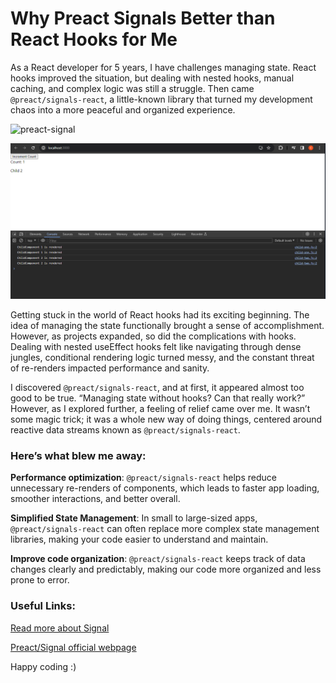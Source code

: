 # Why Preact Signals Better than React Hooks for Me

As a React developer for 5 years, I have challenges managing state. React hooks improved the situation, but dealing with nested hooks, manual caching, and complex logic was still a struggle. Then came `@preact/signals-react`, a little-known library that turned my development chaos into a more peaceful and organized experience.

![preact-signal](https://miro.medium.com/v2/resize:fit:1400/format:webp/1*oVLcnIToUYYTDH6cbUGLFw.png)

![react-hooks](public/hooks-image.png)

Getting stuck in the world of React hooks had its exciting beginning. The idea of managing the state functionally brought a sense of accomplishment. However, as projects expanded, so did the complications with hooks. Dealing with nested useEffect hooks felt like navigating through dense jungles, conditional rendering logic turned messy, and the constant threat of re-renders impacted performance and sanity.

I discovered `@preact/signals-react`, and at first, it appeared almost too good to be true. “Managing state without hooks? Can that really work?” However, as I explored further, a feeling of relief came over me. It wasn’t some magic trick; it was a whole new way of doing things, centered around reactive data streams known as `@preact/signals-react`.

### Here’s what blew me away:

**Performance optimization**: `@preact/signals-react` helps reduce unnecessary re-renders of components, which leads to faster app loading, smoother interactions, and better overall.

**Simplified State Management**: In small to large-sized apps, `@preact/signals-react` can often replace more complex state management libraries, making your code easier to understand and maintain.

**Improve code organization**: `@preact/signals-react` keeps track of data changes clearly and predictably, making our code more organized and less prone to error.

### Useful Links:

[Read more about Signal](https://medium.com/@cdileep40/why-preact-signals-better-than-react-hooks-for-me-151de79c2eeb)

[Preact/Signal official webpage](https://preactjs.com/)

Happy coding :)

